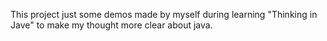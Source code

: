 


This project just some demos made by myself during learning "Thinking in Jave" 
to make my thought more clear about java.
